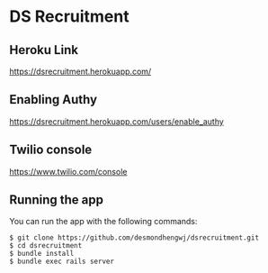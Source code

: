# DS Recruitment

## Heroku Link
https://dsrecruitment.herokuapp.com/

## Enabling Authy
https://dsrecruitment.herokuapp.com/users/enable_authy

## Twilio console
https://www.twilio.com/console

## Running the app

You can run the app with the following commands:

```
$ git clone https://github.com/desmondhengwj/dsrecruitment.git
$ cd dsrecruitment
$ bundle install
$ bundle exec rails server
```
